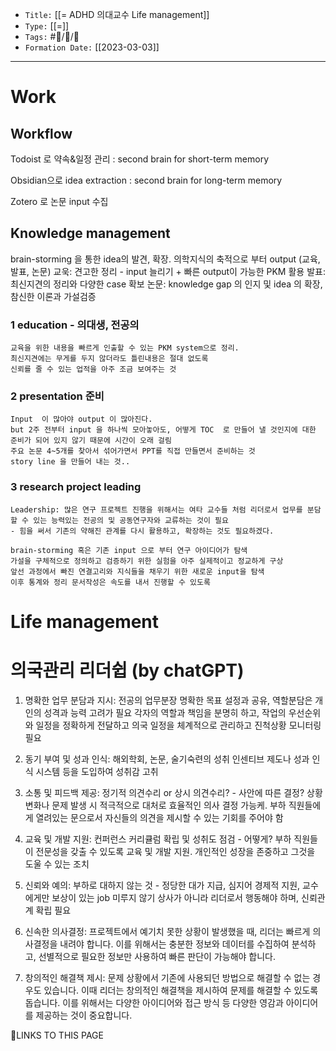 
-   `Title:` [[= ADHD 의대교수 Life management]]
-   `Type:` [[=]]
-   `Tags:` #🧠️/📝️/🌱️ 
-   `Formation Date:` [[2023-03-03]]
---

# Work

## Workflow
Todoist 로 약속&일정 관리 : second brain for short-term memory 

Obsidian으로 idea extraction : second brain for long-term memory

Zotero 로 논문 input 수집

## Knowledge management
brain-storming 을 통한 idea의 발견, 확장.
의학지식의 축적으로 부터 output (교육, 발표, 논문)
	교욱: 견고한 정리 - input 늘리기 + 빠른 output이 가능한 PKM 활용
	발표: 최신지견의 정리와 다양한 case 확보
	논문: knowledge gap 의 인지 및 idea 의 확장, 참신한 이론과 가설검증

### 1 education - 의대생, 전공의
	교육을 위한 내용을 빠르게 인출할 수 있는 PKM system으로 정리.
	최신지견에는 무게를 두지 않더라도 틀린내용은 절대 없도록
	신뢰를 줄 수 있는 업적을 아주 조금 보여주는 것

### 2 presentation 준비
	Input  이 많아야 output 이 많아진다. 
	but 2주 전부터 input 을 하나씩 모아놓아도, 어떻게 TOC  로 만들어 낼 것인지에 대한 준비가 되어 있지 않기 때문에 시간이 오래 걸림
	주요 논문 4~5개를 찾아서 섞어가면서 PPT를 직접 만들면서 준비하는 것
	story line 을 만들어 내는 것..

### 3 research project leading
	Leadership: 많은 연구 프로젝트 진행을 위해서는 여타 교수들 처럼 리더로서 업무를 분담할 수 있는 능력있는 전공의 및 공동연구자와 교류하는 것이 필요
	- 힘을 써서 기존의 약해진 관계를 다시 활용하고, 확장하는 것도 필요하겠다.
	
	brain-storming 혹은 기존 input 으로 부터 연구 아이디어가 탐색
	가설을 구체적으로 정의하고 검증하기 위한 실험을 아주 실제적이고 정교하게 구상
	앞선 과정에서 빠진 연결고리와 지식들을 채우기 위한 새로운 input을 탐색
	이후 통계와 정리 문서작성은 속도를 내서 진행할 수 있도록



# Life management



# 의국관리 리더쉽 (by chatGPT)

1. 명확한 업무 분담과 지시: 전공의 업무분장
명확한 목표 설정과 공유, 역할분담은 개인의 성격과 능력 고려가 필요
각자의 역할과 책임을 분명히 하고, 작업의 우선순위와 일정을 정확하게 전달하고 의국 일정을 체계적으로 관리하고 진척상황 모니터링 필요

2. 동기 부여 및 성과 인식: 해외학회, 논문, 술기숙련의 성취
인센티브 제도나 성과 인식 시스템 등을 도입하여 성취감 고취

3. 소통 및 피드백 제공: 정기적 의견수리 or 상시 의견수리? - 사안에 따른 결정?
상황 변화나 문제 발생 시 적극적으로 대처로 효율적인 의사 결정 가능케. 부하 직원들에게 열려있는 문으로서 자신들의 의견을 제시할 수 있는 기회를 주어야 함

4. 교육 및 개발 지원: 컨퍼런스 커리큘럼 확립 및 성취도 점검 - 어떻게? 
부하 직원들이 전문성을 갖출 수 있도록 교육 및 개발 지원. 개인적인 성장을 존중하고 그것을 도울 수 있는 조치

5. 신뢰와 예의: 부하로 대하지 않는 것  - 정당한 대가 지급, 심지어 경제적 지원, 교수에게만 보상이 있는 job 미루지 않기
상사가 아니라 리더로서 행동해야 하며, 신뢰관계 확립 필요

6.  신속한 의사결정: 프로젝트에서 예기치 못한 상황이 발생했을 때, 리더는 빠르게 의사결정을 내려야 합니다. 이를 위해서는 충분한 정보와 데이터를 수집하여 분석하고, 선별적으로 필요한 정보만 사용하여 빠른 판단이 가능해야 합니다.

7. 창의적인 해결책 제시: 문제 상황에서 기존에 사용되던 방법으로 해결할 수 없는 경우도 있습니다. 이때 리더는 창의적인 해결책을 제시하여 문제를 해결할 수 있도록 돕습니다. 이를 위해서는 다양한 아이디어와 접근 방식 등 다양한 영감과 아이디어를 제공하는 것이 중요합니다.





🔗LINKS TO THIS PAGE